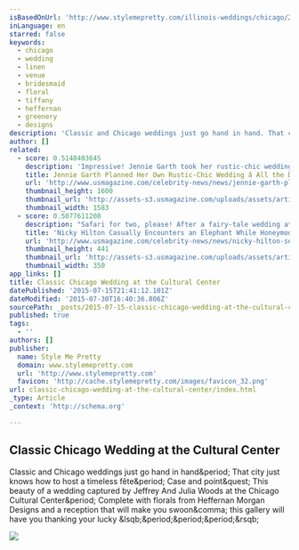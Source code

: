 ```yaml
---
isBasedOnUrl: 'http://www.stylemepretty.com/illinois-weddings/chicago/2014/08/07/classic-chicago-wedding-at-the-cultural-center/'
inLanguage: en
starred: false
keywords:
  - chicago
  - wedding
  - linen
  - venue
  - bridesmaid
  - floral
  - tiffany
  - heffernan
  - greenery
  - designs
description: 'Classic and Chicago weddings just go hand in hand. That city just knows how to host a timeless fête. Case and point? This beauty of a wedding captured by Jeffrey And Julia Woods at the Chicago Cultural Center. Complete with florals from Heffernan Morgan Designs and a reception that will make you swoon, this gallery will have you thanking your lucky [...]'
author: []
related:
  - score: 0.5148403645
    description: 'Impressive! Jennie Garth took her rustic-chic wedding into her own hands. The Beverly Hills, 90210 alum, who looked stunning in a floral-embroidered long-sleeved gown, planned her July 11 wedding to now-husband David Abrams without the help of an event planner, sources tell exclusively.'
    title: Jennie Garth Planned Her Own Rustic-Chic Wedding â All the Details
    url: 'http://www.usmagazine.com/celebrity-news/news/jennie-garth-planned-her-own-rustic-chic-wedding-all-the-details-2015147'
    thumbnail_height: 1600
    thumbnail_url: 'http://assets-s3.usmagazine.com/uploads/assets/articles/89553-jennie-garth-planned-her-own-rustic-chic-wedding-all-the-details/1436925894_jennie-garth-david-abrams-zoom.jpg'
    thumbnail_width: 1583
  - score: 0.5077611208
    description: "Safari for two, please! After a fairy-tale wedding at London's Kensington Palace on July 10, Nicky Hilton and her new husband, James Rothschild, set out for someplace a little less posh. The newlyweds are currently on their honeymoon in Botswana -- and from the looks of the picture Hilton posted to Instagram, it's quite the wild ride."
    title: 'Nicky Hilton Casually Encounters an Elephant While Honeymooning With James Rothschild: Picture'
    url: 'http://www.usmagazine.com/celebrity-news/news/nicky-hilton-sees-an-elephant-on-her-honeymoon-with-james-rothschild-2015147'
    thumbnail_height: 441
    thumbnail_url: 'http://assets-s3.usmagazine.com/uploads/assets/articles/89547-nicky-hilton-sees-an-elephant-on-her-honeymoon-with-james-rothschild/promo/1436915268_nicky-hilton-441.jpg'
    thumbnail_width: 350
app_links: []
title: Classic Chicago Wedding at the Cultural Center
datePublished: '2015-07-15T21:41:12.101Z'
dateModified: '2015-07-30T16:40:36.806Z'
sourcePath: _posts/2015-07-15-classic-chicago-wedding-at-the-cultural-center.md
published: true
tags:
  - ''
authors: []
publisher:
  name: Style Me Pretty
  domain: www.stylemepretty.com
  url: 'http://www.stylemepretty.com'
  favicon: 'http://cache.stylemepretty.com/images/favicon_32.png'
url: classic-chicago-wedding-at-the-cultural-center/index.html
_type: Article
_context: 'http://schema.org'

---
```

<article style=""><h1>Classic Chicago Wedding at the Cultural Center</h1><p>Classic and Chicago weddings just go hand in hand&amp;period; That city just knows how to host a timeless fête&amp;period; Case and point&amp;quest; This beauty of a wedding captured by Jeffrey And Julia Woods at the Chicago Cultural Center&amp;period; Complete with florals from Heffernan Morgan Designs and a reception that will make you swoon&amp;comma; this gallery will have you thanking your lucky &amp;lsqb;&amp;period;&amp;period;&amp;period;&amp;rsqb;</p><img src="http://o.aolcdn.com/smp/is/wp-content/gallery/ibb/ashaughn/ibb-1407346332.5056.28410$!600x.jpg" /></article>